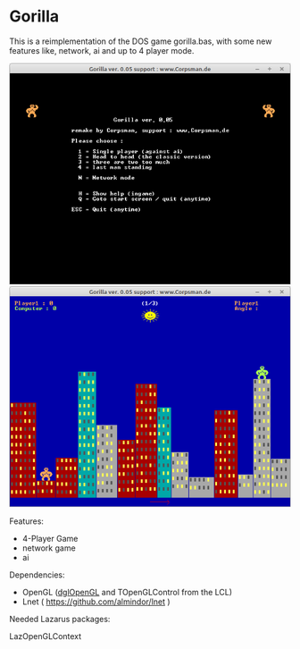 # Gorilla

This is a reimplementation of the DOS game gorilla.bas, with some new features like, network, ai and up to 4 player mode.

![](preview1.png)
![](preview2.png)

Features:
- 4-Player Game
- network game
- ai

Dependencies:
- OpenGL ([dglOpenGL](https://github.com/saschawillems/dglopengl) and TOpenGLControl from the LCL)
- Lnet ( https://github.com/almindor/lnet )

Needed Lazarus packages:

LazOpenGLContext
